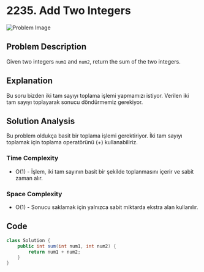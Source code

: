 # 2235. Add Two Integers

![Problem Image](./problem-image.png)

## Problem Description
Given two integers `num1` and `num2`, return the sum of the two integers.

## Explanation
Bu soru bizden iki tam sayıyı toplama işlemi yapmamızı istiyor. Verilen iki tam sayıyı toplayarak sonucu döndürmemiz gerekiyor.

## Solution Analysis
Bu problem oldukça basit bir toplama işlemi gerektiriyor. İki tam sayıyı toplamak için toplama operatörünü (+) kullanabiliriz.

### Time Complexity
- O(1) - İşlem, iki tam sayının basit bir şekilde toplanmasını içerir ve sabit zaman alır.

### Space Complexity
- O(1) - Sonucu saklamak için yalnızca sabit miktarda ekstra alan kullanılır.

## Code
```java
class Solution {
    public int sum(int num1, int num2) {
        return num1 + num2;
    }
}
``` 